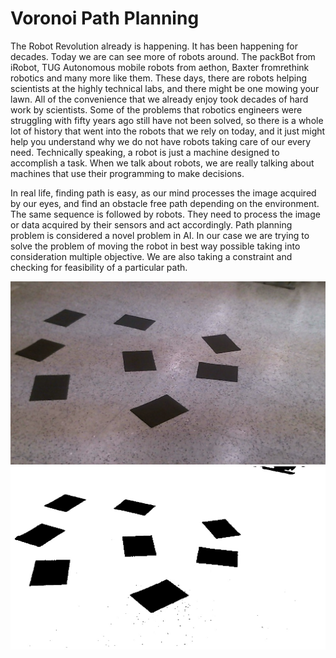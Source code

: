 # Voronoi Path Planning
The Robot Revolution already is happening. It has been happening for decades. Today we are can see more of robots around. The packBot from iRobot, TUG Autonomous mobile robots from aethon, Baxter fromrethink robotics and many more like them. These days, there are robots helping scientists at the highly technical labs, and there might be one mowing your lawn. All of the convenience that we already enjoy took decades of hard work by scientists. Some of the problems that robotics engineers were struggling with fifty years ago still have not been solved, so there is a whole lot of history that went into the robots that we rely on today, and it just might help you understand why we do not have robots taking care of our every need. Technically speaking, a robot is just a machine designed to accomplish a task. When we talk about robots, we are really talking about machines that use their programming to make decisions.

In real life, finding path is easy, as our mind processes the image acquired by our eyes, and find an obstacle free path depending on the environment. The same sequence is followed by robots. They need to process the image or data acquired by their sensors and act accordingly. Path planning problem is considered a novel problem in AI. In our case we are trying to solve the problem of moving the robot in best way possible taking into consideration multiple objective. We are also taking a constraint and checking for feasibility of a particular path.

![realimage](/project/results/image.jpg?raw=true "Real Image")
![processedImage](/project/results/out.jpg?raw=true "Real Image")

